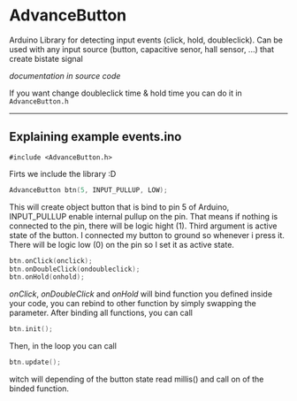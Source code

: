# AdvanceButton
Arduino Library for detecting input events (click, hold, doubleclick). Can be used with any input source (button, capacitive senor, hall sensor, ...) that create bistate signal

*documentation in source code*

If you want change doubleclick time & hold time you can do it in `AdvanceButton.h`

---

## Explaining example events.ino

```
#include <AdvanceButton.h>
```
Firts we include the library :D

```c++
AdvanceButton btn(5, INPUT_PULLUP, LOW);
```

This will create object button that is bind to pin 5 of Arduino, INPUT_PULLUP enable internal pullup on the pin. That means if nothing is connected to the pin, there will be logic hight (1). Third argument is active state of the button. I connected my button to ground so whenever i press it. There will be logic low (0) on the pin so I set it as active state.


```c++
btn.onClick(onclick);
btn.onDoubleClick(ondoubleclick);
btn.onHold(onhold);
```

*onClick*, *onDoubleClick* and *onHold* will bind function you defined inside your code, you can rebind to other function by simply swapping the parameter. After binding all functions, you can call

```c++
btn.init();
```

Then, in the loop you can call
```c++
btn.update();
```
witch will depending of the button state read millis() and call on of the binded function. 

